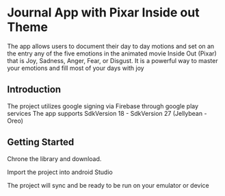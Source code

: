Journal App with Pixar Inside out Theme
=========================

The app allows users to document their day to day motions and set on an the entry any of the five emotions in the animated movie Inside Out (Pixar) that is Joy, Sadness, Anger, Fear, or Disgust. It is a powerful way to master your emotions and fill most of your days with joy

Introduction
------------

The project utilizes google signing via Firebase through google play services
The app supports SdkVersion 18 - SdkVersion 27 (Jellybean - Oreo)

Getting Started
---------------

Chrone the library and download. 

Import the project into android Studio

The project will sync and be ready to be run on your emulator or device


